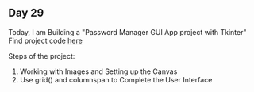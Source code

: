 ## Day 29

Today, I am Building a "Password Manager GUI App project with Tkinter"
Find project code [here](day29.py)

Steps of the project:

1. Working with Images and Setting up the Canvas
2. Use grid() and columnspan to Complete the User Interface
